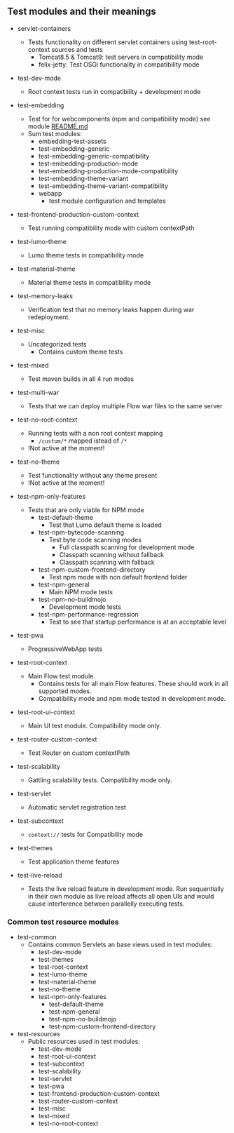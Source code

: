 ## Test modules and their meanings

* servlet-containers
  * Tests functionality on different servlet containers using test-root-context sources and tests
    * Tomcat8.5 & Tomcat9: test servers in compatibility mode
    * felix-jetty: Test OSGi functionality in compatibility mode

* test-dev-mode
  * Root context tests run in compatibility + development mode
* test-embedding
  * Test for for webcomponents (npm and compatibility mode) see module [README.md](test-embedding/README.md)
  * Sum test modules:
    * embedding-test-assets
    * test-embedding-generic
    * test-embedding-generic-compatibility
    * test-embedding-production-mode
    * test-embedding-production-mode-compatibility
    * test-embedding-theme-variant
    * test-embedding-theme-variant-compatibility
    * webapp
      * test module configuration and templates
* test-frontend-production-custom-context
  * Test running compatibility mode with custom contextPath
* test-lumo-theme
  * Lumo theme tests in compatibility mode
* test-material-theme
  * Material theme tests in compatibility mode
* test-memory-leaks
  * Verification test that no memory leaks happen during war redeployment.
* test-misc
  * Uncategorized tests
    * Contains custom theme tests
* test-mixed
  * Test maven builds in all 4 run modes
* test-multi-war
  * Tests that we can deploy multiple Flow war files to the same server
* test-no-root-context
  * Running tests with a non root context mapping
    * `/custom/*` mapped istead of `/*`
  * !Not active at the moment!
* test-no-theme
  * Test functionality without any theme present
  * !Not active at the moment!
* test-npm-only-features
  * Tests that are only viable for NPM mode
    * test-default-theme
      * Test that Lumo default theme is loaded
    * test-npm-bytecode-scanning
      * Test byte code scanning modes
        * Full classpath scanning for development mode
        * Classpath scanning without fallback
        * Classpath scanning with fallback
    * test-npm-custom-frontend-directory
      * Test npm mode with non default frontend folder
    * test-npm-general
      * Main NPM mode tests
    * test-npm-no-buildmojo
      * Development mode tests
    * test-npm-performance-regression
      * Test to see that startup performance is at an acceptable level
* test-pwa
  * ProgressiveWebApp tests
* test-root-context
  * Main Flow test module. 
    * Contains tests for all main Flow features. These should work in all supported modes.
    * Compatibility mode and npm mode tested in development mode.
* test-root-ui-context
  * Main UI test module. Compatibility mode only. 
* test-router-custom-context
  * Test Router on custom contextPath
* test-scalability
  * Gattling scalability tests. Compatibility mode only. 
* test-servlet
  * Automatic servlet registration test
* test-subcontext
  * `context://` tests for Compatibility mode
* test-themes
  * Test application theme features
* test-live-reload
  * Tests the live reload feature in development mode. Run sequentially in their own
    module as live reload affects all open UIs and would cause interference between 
    parallelly executing tests.

### Common test resource modules

* test-common
  * Contains common Servlets an base views used in test modules:
    * test-dev-mode
    * test-themes
    * test-root-context
    * test-lumo-theme
    * test-material-theme
    * test-no-theme
    * test-npm-only-features
      * test-default-theme
      * test-npm-general
      * test-npm-no-buildmojo
      * test-npm-custom-frontend-directory
* test-resources 
  * Public resources used in test modules: 
    * test-dev-mode
    * test-root-ui-context
    * test-subcontext
    * test-scalability
    * test-servlet
    * test-pwa
    * test-frontend-production-custom-context
    * test-router-custom-context
    * test-misc
    * test-mixed
    * test-no-root-context
